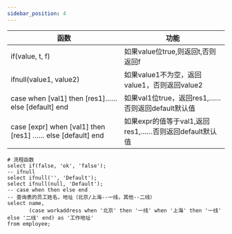 ```yaml
---
sidebar_position: 4
---
```




| 函数                                                      | 功能                                                  |
| --------------------------------------------------------- | ----------------------------------------------------- |
| if(value, t, f)                                           | 如果value位true,则返回t,否则返回f                     |
| ifnull(value1, value2)                                    | 如果value1不为空，返回value1，否则返回value2          |
| case when [val1] then [res1]……else [default] end          | 如果val1位true，返回res1,……否则返回default默认值      |
| case [expr] when [val1] then [res1] …… else [default] end | 如果expr的值等于val1,返回res1,……否则返回default默认值 |

```mysql
# 流程函数
select if(false, 'ok', 'false');
-- ifnull
select ifnull('', 'Default');
select ifnull(null, 'Default');
-- case when then else end
-- 查询表的员工姓名，地址（北京/上海--一线，其他--二线）
select name,
       (case workaddress when '北京' then '一线' when '上海' then '一线' else '二线' end) as '工作地址'
from employee;
```

